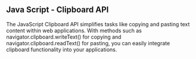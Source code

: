 ## Java Script - Clipboard API

The JavaScript Clipboard API simplifies tasks like copying and pasting text content within web applications. With methods such as navigator.clipboard.writeText() for copying and navigator.clipboard.readText() for pasting, you can easily integrate clipboard functionality into your applications.
